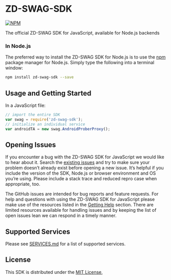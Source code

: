 # ZD-SWAG-SDK

[![NPM](https://nodei.co/npm/zd-swag-sdk.png?downloads=true&downloadRank=true&stars=true)](https://nodei.co/npm/zd-swag-sdk/)

The official ZD-SWAG SDK for JavaScript, available for Node.js backends

### In Node.js

The preferred way to install the ZD-SWAG SDK for Node.js is to use the
[npm](http://npmjs.org) package manager for Node.js. Simply type the following
into a terminal window:

```sh
npm install zd-swag-sdk --save
```

## Usage and Getting Started

In a JavaScript file:

```javascript
// import the entire SDK
var swag = require('zd-swag-sdk');
// initialize an individual service
var androidTA = new swag.AndroidProberProxy();
```

## Opening Issues
If you encounter a bug with the ZD-SWAG SDK for JavaScript we would like to hear
about it. Search the [existing issues](https://github.com/ZDAutomotive/ZD-SWAG-SDK/issues)
and try to make sure your problem doesn’t already exist before opening a new
issue. It’s helpful if you include the version of the SDK, Node.js or browser
environment and OS you’re using. Please include a stack trace and reduced repro
case when appropriate, too.

The GitHub issues are intended for bug reports and feature requests. For help
and questions with using the ZD-SWAG SDK for JavaScript please make use of the
resources listed in the [Getting Help](https://github.com/ZDAutomotive/ZD-SWAG-SDK#getting-help)
section. There are limited resources available for handling issues and by
keeping the list of open issues lean we can respond in a timely manner.

## Supported Services

Please see [SERVICES.md](./SERVICES.md) for a list of supported services.

## License

This SDK is distributed under the
[MIT License](https://spdx.org/licenses/MIT.html),

